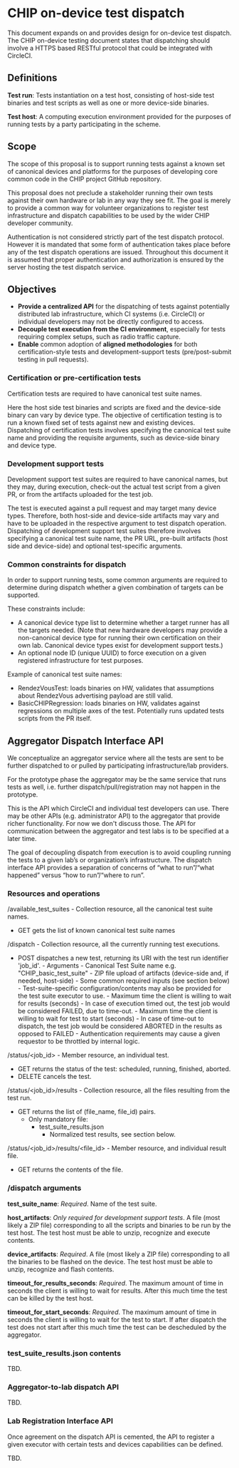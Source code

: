 # CHIP on-device test dispatch

This document expands on and provides design for on-device test dispatch. The
CHIP on-device testing document states that dispatching should involve a HTTPS
based RESTful protocol that could be integrated with CircleCI.

## Definitions

**Test run**: Tests instantiation on a test host, consisting of host-side test
binaries and test scripts as well as one or more device-side binaries.

**Test host**: A computing execution environment provided for the purposes of
running tests by a party participating in the scheme.

## Scope

The scope of this proposal is to support running tests against a known set of
canonical devices and platforms for the purposes of developing core common code
in the CHIP project GitHub repository.

This proposal does not preclude a stakeholder running their own tests against
their own hardware or lab in any way they see fit. The goal is merely to provide
a common way for volunteer organizations to register test infrastructure and
dispatch capabilities to be used by the wider CHIP developer community.

Authentication is not considered strictly part of the test dispatch protocol.
However it is mandated that some form of authentication takes place before any
of the test dispatch operations are issued. Throughout this document it is
assumed that proper authentication and authorization is ensured by the server
hosting the test dispatch service.

## Objectives

-   **Provide a centralized API** for the dispatching of tests against
    potentially distributed lab infrastructure, which CI systems (i.e. CircleCI)
    or individual developers may not be directly configured to access.
-   **Decouple test execution from the CI environment**, especially for tests
    requiring complex setups, such as radio traffic capture.
-   **Enable** common adoption of **aligned methodologies** for both
    certification-style tests and development-support tests (pre/post-submit
    testing in pull requests).

### Certification or pre-certification tests

Certification tests are required to have canonical test suite names.

Here the host side test binaries and scripts are fixed and the device-side
binary can vary by device type. The objective of certification testing is to run
a known fixed set of tests against new and existing devices. Dispatching of
certification tests involves specifying the canonical test suite name and
providing the requisite arguments, such as device-side binary and device type.

### Development support tests

Development support test suites are required to have canonical names, but they
may, during execution, check-out the actual test script from a given PR, or from
the artifacts uploaded for the test job.

The test is executed against a pull request and may target many device types.
Therefore, both host-side and device-side artifacts may vary and have to be
uploaded in the respective argument to test dispatch operation. Dispatching of
development support test suites therefore involves specifying a canonical test
suite name, the PR URL, pre-built artifacts (host side and device-side) and
optional test-specific arguments.

### Common constraints for dispatch

In order to support running tests, some common arguments are required to
determine during dispatch whether a given combination of targets can be
supported.

These constraints include:

-   A canonical device type list to determine whether a target runner has all
    the targets needed. (Note that new hardware developers may provide a
    non-canonical device type for running their own certification on their own
    lab. Canonical device types exist for development support tests.)
-   An optional node ID (unique UUID) to force execution on a given registered
    infrastructure for test purposes.

Example of canonical test suite names:

-   RendezVousTest: loads binaries on HW, validates that assumptions about
    RendezVous advertising payload are still valid.
-   BasicCHIPRegression: loads binaries on HW, validates against regressions on
    multiple axes of the test. Potentially runs updated tests scripts from the
    PR itself.

## Aggregator Dispatch Interface API

We conceptualize an aggregator service where all the tests are sent to be
further dispatched to or pulled by participating infrastructure/lab providers.

For the prototype phase the aggregator may be the same service that runs tests
as well, i.e. further dispatch/pull/registration may not happen in the
prototype.

This is the API which CircleCI and individual test developers can use. There may
be other APIs (e.g. administrator API) to the aggregator that provide richer
functionality. For now we don't discuss those. The API for communication between
the aggregator and test labs is to be specified at a later time.

The goal of decoupling dispatch from execution is to avoid coupling running the
tests to a given lab’s or organization’s infrastructure. The dispatch interface
API provides a separation of concerns of “what to run”/“what happened” versus
“how to run”/“where to run”.

### Resources and operations

/available_test_suites - Collection resource, all the canonical test suite
names.

-   GET gets the list of known canonical test suite names

/dispatch - Collection resource, all the currently running test executions.

-   POST dispatches a new test, returning its URI with the test run identifier
    'job_id'. - Arguments - Canonical Test Suite name e.g.
    "CHIP_basic_test_suite" - ZIP file upload of artifacts (device-side and, if
    needed, host-side) - Some common required inputs (see section below) -
    Test-suite-specific configuration/contents may also be provided for the test
    suite executor to use. - Maximum time the client is willing to wait for
    results (seconds) - In case of execution timed out, the test job would be
    considered FAILED, due to time-out. - Maximum time the client is willing to
    wait for test to start (seconds) - In case of time-out to dispatch, the test
    job would be considered ABORTED in the results as opposed to FAILED -
    Authentication requirements may cause a given requestor to be throttled by
    internal logic.

/status/<job_id> - Member resource, an individual test.

-   GET returns the status of the test: scheduled, running, finished, aborted.
-   DELETE cancels the test.

/status/<job_id>/results - Collection resource, all the files resulting from the
test run.

-   GET returns the list of (file_name, file_id) pairs.
    -   Only mandatory file:
        -   test_suite_results.json
            -   Normalized test results, see section below.

/status/<job_id>/results/<file_id> - Member resource, and individual result
file.

-   GET returns the contents of the file.

### /dispatch arguments

**test_suite_name**: _Required_. Name of the test suite.

**host_artifacts**: _Only required for development support tests_. A file (most
likely a ZIP file) corresponding to all the scripts and binaries to be run by
the test host. The test host must be able to unzip, recognize and execute
contents.

**device_artifacts**: _Required_. A file (most likely a ZIP file) corresponding
to all the binaries to be flashed on the device. The test host must be able to
unzip, recognize and flash contents.

**timeout_for_results_seconds**: _Required_. The maximum amount of time in
seconds the client is willing to wait for results. After this much time the test
can be killed by the test host.

**timeout_for_start_seconds**: _Required_. The maximum amount of time in seconds
the client is willing to wait for the test to start. If after dispatch the test
does not start after this much time the test can be descheduled by the
aggregator.

### test_suite_results.json contents

TBD.

### Aggregator-to-lab dispatch API

TBD.

### Lab Registration Interface API

Once agreement on the dispatch API is cemented, the API to register a given
executor with certain tests and devices capabilities can be defined.

TBD.
